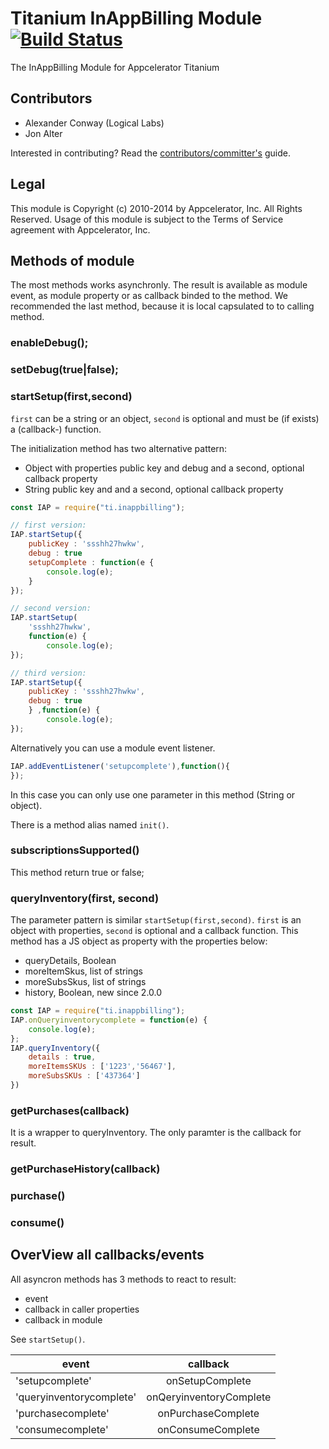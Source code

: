 # Titanium InAppBilling Module [![Build Status](https://travis-ci.org/appcelerator-modules/ti.inappbilling.png)](https://travis-ci.org/appcelerator-modules/ti.inappbilling)

The InAppBilling Module for Appcelerator Titanium

## Contributors

* Alexander Conway (Logical Labs)
* Jon Alter

Interested in contributing? Read the [contributors/committer's](https://wiki.appcelerator.org/display/community/Home) guide.

## Legal

This module is Copyright (c) 2010-2014 by Appcelerator, Inc. All Rights Reserved. Usage of this module is subject to 
the Terms of Service agreement with Appcelerator, Inc.  

## Methods of module

The most methods works asynchronly. The result is available as module event, as module property or as callback binded to the method. We recommended the last method, because it is local capsulated to to calling method.

### enableDebug();
### setDebug(true|false);

### startSetup(first,second)

`first` can be a string or an object, `second` is optional and must be (if exists) a (callback-) function.


The initialization method has two alternative pattern:
* Object with properties public key and debug and a second, optional callback property
* String public key and  and a second, optional callback property

```js
const IAP = require("ti.inappbilling");

// first version:
IAP.startSetup({
	publicKey : 'ssshh27hwkw',
	debug : true
	setupComplete : function(e {
		console.log(e);
	}
});

// second version:
IAP.startSetup(
	'ssshh27hwkw',
	function(e) {
		console.log(e);
});

// third version:
IAP.startSetup({
	publicKey : 'ssshh27hwkw',
	debug : true
	} ,function(e) {
		console.log(e);
});
```
Alternatively you can use a module event listener.

```js
IAP.addEventListener('setupcomplete'),function(){
});
```
In this case you can only use one parameter in this method (String or object).


There is a method alias named `init()`.

### subscriptionsSupported()
This method return true or false;

### queryInventory(first, second)

The parameter pattern is similar `startSetup(first,second)`.  `first` is an object with properties, `second` is optional and a callback function.
This method has a JS object as property with the properties below:

* queryDetails, Boolean
* moreItemSkus, list of strings
* moreSubsSkus, list of strings
* history, Boolean, new since 2.0.0
 
```js
const IAP = require("ti.inappbilling");
IAP.onQueryinventorycomplete = function(e) {
	console.log(e);
};
IAP.queryInventory({
	details : true,
	moreItemsSKUs : ['1223','56467'],
	moreSubsSKUs : ['437364']	
})
```
### getPurchases(callback)
It is a wrapper to queryInventory. The only paramter is the callback for result.



### getPurchaseHistory(callback)

### purchase()

### consume()


## OverView all callbacks/events

All asyncron methods has 3 methods to react to result:

* event
* callback in caller properties
* callback in module

See `startSetup()`.

| event       |  callback          |
| ------------- |:-------------:|
| 'setupcomplete'      | onSetupComplete  |
| 'queryinventorycomplete'      | onQeryinventoryComplete     |
| 'purchasecomplete'|onPurchaseComplete    |
| 'consumecomplete'| onConsumeComplete  |
